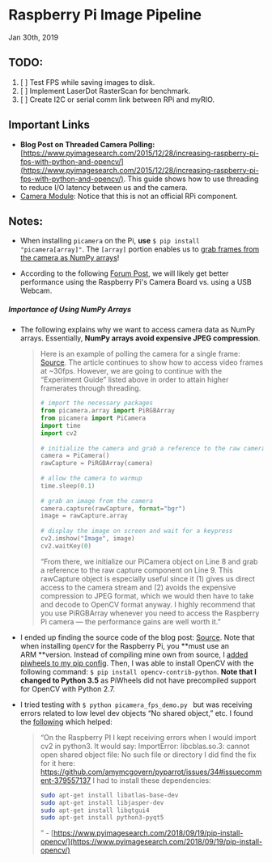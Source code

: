 # Raspberry Pi Image Pipeline
Jan 30th, 2019

## TODO:
1. [ ] Test FPS while saving images to disk.
2. [ ] Implement LaserDot RasterScan for benchmark.
3. [ ] Create I2C or serial comm link between RPi and myRIO.

## Important Links
* **Blog Post on Threaded Camera Polling:** [https://www.pyimagesearch.com/2015/12/28/increasing-raspberry-pi-fps-with-python-and-opencv/](https://www.pyimagesearch.com/2015/12/28/increasing-raspberry-pi-fps-with-python-and-opencv/). This guide shows how to use threading to reduce I/O latency between us and the camera.
* [Camera Module](https://www.amazon.com/gp/product/B012V1HEP4/ref=ppx_yo_dt_b_asin_title_o00__o00_s01?ie=UTF8&psc=1): Notice that this is not an official RPi component. 

## Notes:
* When installing `picamera` on the Pi, **use** `$ pip install "picamera[array]"`.  The `[array]` portion enables us to [grab frames from the camera as NumPy arrays](https://www.pyimagesearch.com/2015/03/30/accessing-the-raspberry-pi-camera-with-opencv-and-python/)!

* According to the following [Forum Post](https://www.raspberrypi.org/forums/viewtopic.php?t=85899), we will likely get better performance using the Raspberry Pi's Camera Board vs. using a USB Webcam.

##### Importance of Using NumPy Arrays
* The following explains why we want to access camera data as NumPy arrays.  Essentially, **NumPy arrays avoid expensive JPEG compression**.
	> Here is an example of polling the camera for a single frame: [Source](https://www.pyimagesearch.com/2015/03/30/accessing-the-raspberry-pi-camera-with-opencv-and-python/). The article continues to show how to access video frames at ~30fps.  However, we are going to continue with the “Experiment Guide” listed above in order to attain higher framerates through threading.
	> ```python
	> # import the necessary packages
	> from picamera.array import PiRGBArray
	> from picamera import PiCamera
	> import time
	> import cv2
	>  
	> # initialize the camera and grab a reference to the raw camera capture
	> camera = PiCamera()
	> rawCapture = PiRGBArray(camera)
	>  
	> # allow the camera to warmup
	> time.sleep(0.1)
	>  
	> # grab an image from the camera
	> camera.capture(rawCapture, format="bgr")
	> image = rawCapture.array
	>  
	> # display the image on screen and wait for a keypress
	> cv2.imshow("Image", image)
	> cv2.waitKey(0)
	> ```
	> “From there, we initialize our PiCamera object on Line 8 and grab a reference to the raw capture component on Line 9. This rawCapture  object is especially useful since it (1) gives us direct access to the camera stream and (2) avoids the expensive compression to JPEG format, which we would then have to take and decode to OpenCV format anyway. I highly recommend that you use PiRGBArray  whenever you need to access the Raspberry Pi camera — the performance gains are well worth it.”

* I ended up finding the source code of the blog post: [Source](./blog_code/ "Source Code in Repo"). Note that when installing `OpenCV` for the Raspberry Pi, you **must use an ARM **version.  Instead of compiling mine own from source, I [added piwheels to my pip config](https://www.piwheels.org).  Then, I was able to install OpenCV with the following command: `$ pip install opencv-contrib-python`.  **Note that I changed to Python 3.5** as PiWheels did not have precompiled support for OpenCV with Python 2.7.
* I tried testing with `$ python picamera_fps_demo.py ` but was receiving errors related to low level dev objects “No shared object,” etc.  I found the [following](https://www.pyimagesearch.com/2018/09/19/pip-install-opencv/) which helped: 
	> “On the Raspberry PI I kept receiving errors when I would import cv2 in python3.
	> It would say: ImportError: libcblas.so.3: cannot open shared object file: No such file or directory
	> I did find the fix for it here: https://github.com/amymcgovern/pyparrot/issues/34#issuecomment-379557137
	> I had to install these dependencies:
	> ```bash
	> sudo apt-get install libatlas-base-dev
	> sudo apt-get install libjasper-dev
	> sudo apt-get install libqtgui4
	> sudo apt-get install python3-pyqt5
	> ```
	> ” - [https://www.pyimagesearch.com/2018/09/19/pip-install-opencv/](https://www.pyimagesearch.com/2018/09/19/pip-install-opencv/)
